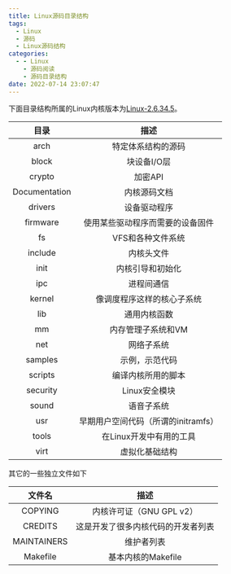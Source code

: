 ```yaml
---
title: Linux源码目录结构
tags:
  - Linux
  - 源码
  - Linux源码结构
categories:
  - - Linux
    - 源码阅读
    - 源码目录结构
date: 2022-07-14 23:07:47
---
```



下面目录结构所属的Linux内核版本为[Linux-2.6.34.5](https://mirrors.edge.kernel.org/pub/linux/kernel/v2.6/linux-2.6.34.5.tar.gz)。

|     目录      |                描述                 |
| :-----------: | :---------------------------------: |
|     arch      |         特定体系结构的源码          |
|     block     |             块设备I/O层             |
|    crypto     |               加密API               |
| Documentation |            内核源码文档             |
|    drivers    |            设备驱动程序             |
|   firmware    |  使用某些驱动程序而需要的设备固件   |
|      fs       |          VFS和各种文件系统          |
|    include    |             内核头文件              |
|     init      |          内核引导和初始化           |
|      ipc      |             进程间通信              |
|    kernel     |     像调度程序这样的核心子系统      |
|      lib      |            通用内核函数             |
|      mm       |         内存管理子系统和VM          |
|      net      |             网络子系统              |
|    samples    |           示例，示范代码            |
|    scripts    |         编译内核所用的脚本          |
|   security    |            Linux安全模块            |
|     sound     |             语音子系统              |
|      usr      | 早期用户空间代码（所谓的initramfs） |
|     tools     |       在Linux开发中有用的工具       |
|     virt      |           虚拟化基础结构            |



其它的一些独立文件如下

|   文件名    |                描述                |
| :---------: | :--------------------------------: |
|   COPYING   |      内核许可证（GNU GPL v2）      |
|   CREDITS   | 这是开发了很多内核代码的开发者列表 |
| MAINTAINERS |             维护者列表             |
|  Makefile   |         基本内核的Makefile         |


